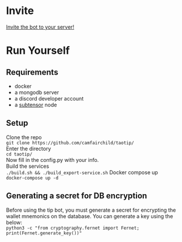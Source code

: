 # Invite
 [Invite the bot to your server!](https://discord.com/api/oauth2/authorize?client_id=323594922584440832&permissions=274877975616&scope=bot)

# Run Yourself
## Requirements
- docker
- a mongodb server
- a discord developer account
- a [subtensor](https://github.com/opentensor/subtensor/) node

## Setup
Clone the repo  
`git clone https://github.com/camfairchild/taotip/`  
Enter the directory  
`cd taotip/`  
Now fill in the config.py with your info.  
Build the services  
`./build.sh && ./build_export-service.sh`
Docker compose up  
`docker-compose up -d`

## Generating a secret for DB encryption
Before using the tip bot, you must generate a secret for encrypting the wallet mnemonics on the database.
You can generate a key using the below:  
`python3 -c "from cryptography.fernet import Fernet; print(Fernet.generate_key())"`  
